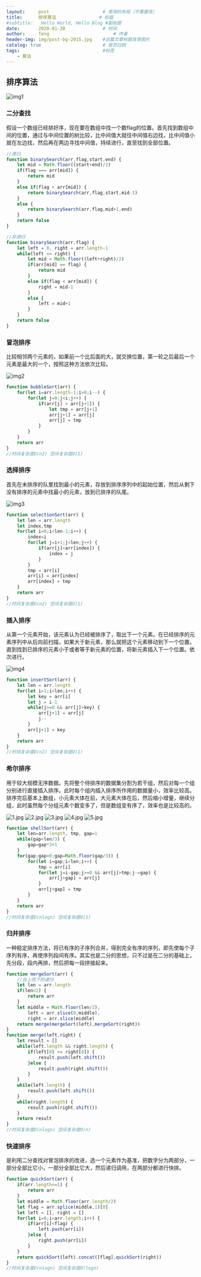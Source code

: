 ```yaml
---
layout:     post   				    # 使用的布局（不需要改）
title:      排序算法				# 标题 
#subtitle:   Hello World, Hello Blog #副标题
date:       2020-01-30				# 时间
author:     Teng 						# 作者
header-img: img/post-bg-2015.jpg 	#这篇文章标题背景图片
catalog: true 						# 是否归档
tags:								#标签
    - 算法
---
```

## 排序算法
![img1](https://uploadfiles.nowcoder.com/images/20190914/603001656_1568453737309_3FC707888E7888B649128C4E31974A31)
### 二分查找
假设一个数组已经排好序，现在要在数组中找一个数flag的位置。首先找到数组中间的位置，通过与中间位置的树比较，比中间值大就往中间值右边找，比中间值小就在左边找，然后再在两边寻找中间值，持续进行，直至找到全部位置。

```js
//递归
function binarySearch(arr,flag,start,end) {
    let mid = Math.floor((start+end)/2)
    if(flag === arr[mid]) {
        return mid
    }
    else if(flag < arr[mid]) {
        return binarySearch(arr,flag,start,mid-1)
    }
    else {
        return binarySearch(arr,flag,mid+1,end)
    }
    return false
}
```
```js
//非递归
function binarySearch(arr,flag) {
    let left = 0, right = arr.length-1
    while(left <= right) {
        let mid = Math.floor((left+right)/2)
        if(arr[mid] == flag) {
            return mid
        }
        else if(flag < arr[mid]) {
            right = mid-1
        }
        else {
            left = mid+1
        }
    }
    return false
}
```
### 冒泡排序

比较相邻两个元素的，如果前一个比后面的大，就交换位置，第一轮之后最后一个元素是最大的一个，按照这种方法依次比较。

![img2](https://upload-images.jianshu.io/upload_images/1867034-e19840224b331fae.gif?imageMogr2/auto-orient/strip)

```js
function bubbleSort(arr) {
    for(let i=arr.length-1;i>0;i--) {
        for(let j=0;j<i;j++) {
            if(arr[j] > arr[j+1]) {
                let tmp = arr[j+1]
                arr[j+1] = arr[j]
                arr[j] = tmp
            }
        }
    }
    return arr
}
//时间复杂度O(n2) 空间复杂度O(1)
```
### 选择排序
首先在未排序的队里找到最小的元素，存放到排序序列中的起始位置，然后从剩下没有排序的元素中找最小的元素，放到已排序的队尾。

![img3](https://upload-images.jianshu.io/upload_images/1867034-c6cc220cfb2b9ac8.gif?imageMogr2/auto-orient/strip)

```js
function selectionSort(arr) {
    let len = arr.length
    let index,tmp
    for(let i=0;i<len-1;i++) {
        index=i
        for(let j=i+1;j<len;j++) {
            if(arr[j]<arr[index]) {
                index = j
            }
        }
        tmp = arr[i]
        arr[i] = arr[index]
        arr[index] = tmp
    }
    return arr
}
//时间复杂度O(n2) 空间复杂度O(1)
```
### 插入排序
从第一个元素开始，该元素认为已经被排序了，取出下一个元素。在已经排序的元素序列中从后向前扫描，如果大于新元素，那么就把这个元素移动到下一个位置。直到找到已排序的元素小于或者等于新元素的位置，将新元素插入下一个位置。依次进行。

![img4](https://upload-images.jianshu.io/upload_images/1867034-d1537e355abdd298.gif?imageMogr2/auto-orient/strip)

```js
function insertSort(arr) {
    let len = arr.length
    for(let i=1;i<len;i++) {
        let key = arr[i]
        let j = i-1
        while(j>=0 && arr[j]>key) {
            arr[j+1] = arr[j]
            j--
        }
        arr[j+1] = key
    }
    return arr
}
//时间复杂度O(n2) 空间复杂度O(1)
```
### 希尔排序
用于较大规模无序数据。先将整个待排序的数据集分割为若干组，然后对每一个组分别进行直接插入排序。此时每个组内插入排序所作用的数据量小，效率比较高。排序完后基本上数组，小元素大体在前，大元素大体在后，然后缩小增量，继续分组，此时虽然每个分组元素个数变多了，但是数组变有序了，效率也是比较高的。

![1.jpg](https://i.loli.net/2020/03/04/4thu3zw5CinrxKB.jpg)
![2.jpg](https://i.loli.net/2020/03/04/4HS2X7JfOUpPCjG.jpg)
![3.jpg](https://i.loli.net/2020/03/04/QxVf8WgJPEZR1me.jpg)
![4.jpg](https://i.loli.net/2020/03/04/5NPZORQXjeu2wvp.jpg)
![5.jpg](https://i.loli.net/2020/03/04/jfXJpDFNWswO9bx.jpg)

```js
function shellSort(arr) {
    let len=arr.length, tmp, gap=1
    while(gap<len/3) {
        gap=gap*3+1
    }
    for(gap;gap>0;gap=Math.floor(gap/3)) {
        for(let i=gap;i<len;i++) {
            tmp = arr[i]
            for(let j=i-gap;j>=0 && arr[j]>tmp;j-=gap) {
                arr[j+gap] = arr[j]
            }
            arr[j+gap] = tmp
        }
    }
    return arr
}
//时间复杂度O(nlogn) 空间复杂度O(1)
```
### 归并排序
一种稳定排序方法，将已有序的子序列合并，得到完全有序的序列，即先使每个子序列有序，再使序列段间有序。其实也是二分的思想，只不过是在二分的基础上，先分段，段内再排，然后把每一段拼接起来。

```js
function mergeSort(arr) {
    //自上而下的递归
    let len = arr.length
    if(len<2) {
        return arr
    }
    let middle = Math.floor(len/2),
        left = arr.slice(0,middle),
        right = arr.slice(middle)
    return merge(mergeSort(left),mergeSort(right))
}
function merge(left,right) {
    let result = []
    while(left.length && right.length) {
        if(left[0] <= right[0]) {
            result.push(left.shift())
        }else {
            result.push(right.shift())
        }
    }
    while(left.length) {
        result.push(left.shift())
    }
    while(right.length) {
        result.push(right.shift())
    }
    return result
}
//时间复杂度O(nlogn) 空间复杂度O(n)
```
### 快速排序
是利用二分查找对冒泡排序的改进，选一个元素作为基准，把数字分为两部分，一部分全部比它小，一部分全部比它大，然后递归调用，在两部分都进行快排。
```js
function quickSort(arr) {
    if(arr.length<=1) {
        return arr
    }
    let middle = Math.floor(arr.length/2)
    let flag = arr.splice(middle,1)[0]
    let left = [], right = []
    for(let i=0;i<arr.length;i++) {
        if(arr[i]<flag) {
            left.push(arr[i])
        }else {
            right.push(arr[i])
        }
    }
    return quickSort(left).concat([flag],quickSort(right))
}
//时间复杂度O(nlogn) 空间复杂度O(logn)
```


